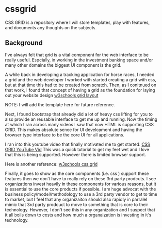 # cssgrid
CSS GRID is a repository where I will store templates, play with features, and documents any thoughts on the subjects.

## Background

I've always felt that grid is a vital component for the web interface to be really useful.
Espcially, in working in the investment banking space and/or many other domains the biggest
UI component is the grid.

A while back in developing a tracking application for horse races, I needed a grid and the
web developer I worked with started creating a grid with css, but at that time this had
to be created from scratch.  Then, as I conitnued on that work, I found that concept of having
a grid as the foundation for laying out your website design [w3schools grid layout](https://www.w3schools.com/css/css_rwd_grid.asp)

NOTE: I will add the template here for future reference.

Next, I found bootstrap that already did a lot of heavy css lifting for you to also provide
an reusable interface to get me up and running.  Now the timing at which I ran across many
videos I saw that now HTML is supporting CSS GRID.  This makes absolute sence for UI development
and having the browser type interface to be the core UI for all applications.  

I ran into this youtube video that finally motivated me to get started: [CSS GRID YouTube Vid](https://www.youtube.com/watch?v=HgwCeNVPlo0)
This was a quick tutorial to get my feet wet and I love that this is being supported.
However there is limited browser support.  

Here is another reference: [w3schools css grid](https://www.w3schools.com/css/css_grid.asp)

Finally, it goes to show as the core components (i.e. css ) support these features then we
don't have to really rely on these 3rd party prodcuts.  I see organizations invest heavily
in these components for various reasons, but it is essential to use the core products if
possible.  I am huge advocat with the business policy/model/methodology to use a 3rd party
vendor to get to time to market, but I feel that any organizaiton should also rapidly in
parralel mimic that 3rd party prodcuct to move to something that is core to their technology.
However, I don't see this in any organization and I suspect that it all boils down to costs
and how much a organaization is investing in it's technology.

